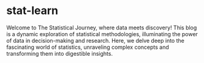 # stat-learn
Welcome to The Statistical Journey, where data meets discovery! This blog is a dynamic exploration of statistical methodologies, illuminating the power of data in decision-making and research. Here, we delve deep into the fascinating world of statistics, unraveling complex concepts and transforming them into digestible insights.
